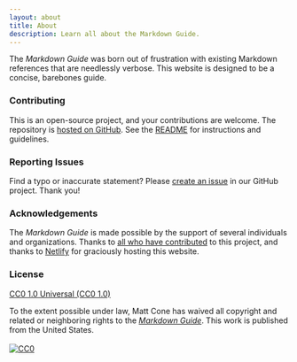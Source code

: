 ```yaml
---
layout: about
title: About
description: Learn all about the Markdown Guide.
---
```


<p class="about">The <em>Markdown Guide</em> was born out of frustration with existing Markdown references that are needlessly verbose. This website is designed to be a concise, barebones guide.</p>

### Contributing

This is an open-source project, and your contributions are welcome. The repository is [hosted on GitHub](https://github.com/mattcone/markdown-guide). See the [README](https://github.com/mattcone/markdown-guide/blob/master/README.md) for instructions and guidelines.

### Reporting Issues

Find a typo or inaccurate statement? Please [create an issue](https://github.com/mattcone/markdown-guide/issues) in our GitHub project. Thank you!

### Acknowledgements

The *Markdown Guide* is made possible by the support of several individuals and organizations. Thanks to [all who have contributed](https://github.com/mattcone/markdown-guide/graphs/contributors) to this project, and thanks to [Netlify](https://www.netlify.com/) for graciously hosting this website.

### License

[CC0 1.0 Universal (CC0 1.0)](https://creativecommons.org/publicdomain/zero/1.0/)

<p xmlns:dct="http://purl.org/dc/terms/" xmlns:vcard="http://www.w3.org/2001/vcard-rdf/3.0#">
  To the extent possible under law,
    <span property="dct:title">Matt Cone</span>
  has waived all copyright and related or neighboring rights to the
  <i><a rel="dct:publisher"
     href="https://www.markdownguide.org"><span property="dct:title">Markdown Guide</span></a></i>.
This work is published from the
<span property="vcard:Country" datatype="dct:ISO3166"
      content="US" about="https://www.markdownguide.org">
  United States</span>.
  <br /><br />
  <a rel="license"
     href="http://creativecommons.org/publicdomain/zero/1.0/">
    <img src="http://i.creativecommons.org/p/zero/1.0/88x31.png" style="border-style: none;" alt="CC0" /></a>
</p>
